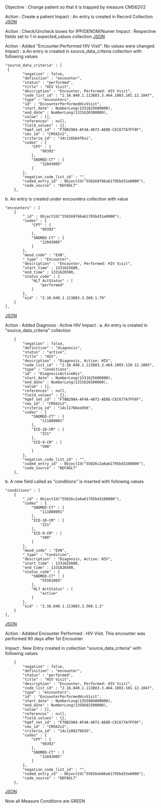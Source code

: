 Objective : Change patient so that it is trapped by measure CMS62V2

Action : Create a patient 
Impact : An entry is created in Record Collection
[JSON](https://github.com/dheeti/beatdoc/blob/master/files/demo_test3_v0_created.json)

Action : Check/Uncheck boxes for IPP/DENOM/Numer
Impact : Respective fields set to 1 in expected_values collection
[JSON](https://github.com/dheeti/beatdoc/blob/master/files/demo_test3_v1_IPPChecked.json)

Action : 
Added "Encounter:Performed HIV Visit". No values were changed.
Impact : 
a.An entry is created in source_data_criteria collection with following values

    "source_data_criteria" : [         
     {
            "negation" : false,
            "definition" : "encounter",
            "status" : "performed",
            "title" : "HIV Visit",
            "description" : "Encounter, Performed: HIV Visit",
            "code_list_id" : "2.16.840.1.113883.3.464.1003.101.12.1047",
            "type" : "encounters",
            "id" : "EncounterPerformedHivVisit",
            "start_date" : NumberLong(1331625600000),
            "end_date" : NumberLong(1331626500000),
            "value" : [],
            "references" : null,
            "field_values" : {},
            "hqmf_set_id" : "F70B2984-AF4A-4072-AE0D-CEC677A7FF8F",
            "cms_id" : "CMS62v2",
            "criteria_id" : "14c116bb4f6ui",
            "codes" : {
                "CPT" : [ 
                    "99392"
                ],
                "SNOMED-CT" : [ 
                    "12843005"
                ]
            },
            "negation_code_list_id" : "",
            "coded_entry_id" : ObjectId("550269786a61795bd31e0000"),
            "code_source" : "DEFAULT"
        }, 

b. An entry is created under encounters collection with value 

    "encounters" : [ 
        {
            "_id" : ObjectId("550269786a61795bd31e0000"),
            "codes" : {
                "CPT" : [ 
                    "99392"
                ],
                "SNOMED-CT" : [ 
                    "12843005"
                ]
            },
            "mood_code" : "EVN",
            "_type" : "Encounter",
            "description" : "Encounter, Performed: HIV Visit",
            "start_time" : 1331625600,
            "end_time" : 1331626500,
            "status_code" : {
                "HL7 ActStatus" : [ 
                    "performed"
                ]
            },
            "oid" : "2.16.840.1.113883.3.560.1.79"
        }
    ],

[JSON](https://github.com/dheeti/beatdoc/blob/master/files/demo_test3_v2_AddEncounterPerformed.json)

Action : Added Diagnosis : Active HIV 
Impact : 
a. An entry is created in "source_data_criteria" collection

        {
            "negation" : false,
            "definition" : "diagnosis",
            "status" : "active",
            "title" : "HIV",
            "description" : "Diagnosis, Active: HIV",
            "code_list_id" : "2.16.840.1.113883.3.464.1003.120.12.1003",
            "type" : "conditions",
            "id" : "DiagnosisActiveHiv",
            "start_date" : NumberLong(1331625600000),
            "end_date" : NumberLong(1331626500000),
            "value" : [],
            "references" : null,
            "field_values" : {},
            "hqmf_set_id" : "F70B2984-AF4A-4072-AE0D-CEC677A7FF8F",
            "cms_id" : "CMS62v2",
            "criteria_id" : "14c11766ee9SK",
            "codes" : {
                "SNOMED-CT" : [ 
                    "111880001"
                ],
                "ICD-10-CM" : [ 
                    "Z21"
                ],
                "ICD-9-CM" : [ 
                    "V08"
                ]
            },
            "negation_code_list_id" : "",
            "coded_entry_id" : ObjectId("55026c2a6a61795bd3260000"),
            "code_source" : "DEFAULT"
        }, 

b. A new field called as "conditions" is inserted with following values

    "conditions" : [ 
        {
            "_id" : ObjectId("55026c2a6a61795bd3260000"),
            "codes" : {
                "SNOMED-CT" : [ 
                    "111880001"
                ],
                "ICD-10-CM" : [ 
                    "Z21"
                ],
                "ICD-9-CM" : [ 
                    "V08"
                ]
            },
            "mood_code" : "EVN",
            "_type" : "Condition",
            "description" : "Diagnosis, Active: HIV",
            "start_time" : 1331625600,
            "end_time" : 1331626500,
            "status_code" : {
                "SNOMED-CT" : [ 
                    "55561003"
                ],
                "HL7 ActStatus" : [ 
                    "active"
                ]
            },
            "oid" : "2.16.840.1.113883.3.560.1.2"
        }
    ],

[JSON](https://github.com/dheeti/beatdoc/blob/master/files/demo_test3_v3_AddDiagnosisActiveHIV.json)

Action : Addded Encounter Performed : HIV Visit. This encounter was performed 90 days after 1st Encounter

Impact : New Entry created in collection "source_data_criteria" with following values

        {
            "negation" : false,
            "definition" : "encounter",
            "status" : "performed",
            "title" : "HIV Visit",
            "description" : "Encounter, Performed: HIV Visit",
            "code_list_id" : "2.16.840.1.113883.3.464.1003.101.12.1047",
            "type" : "encounters",
            "id" : "EncounterPerformedHivVisit",
            "start_date" : NumberLong(1355904000000),
            "end_date" : NumberLong(1356682500000),
            "value" : [],
            "references" : null,
            "field_values" : {},
            "hqmf_set_id" : "F70B2984-AF4A-4072-AE0D-CEC677A7FF8F",
            "cms_id" : "CMS62v2",
            "criteria_id" : "14c118027843G",
            "codes" : {
                "CPT" : [ 
                    "99392"
                ],
                "SNOMED-CT" : [ 
                    "12843005"
                ]
            },
            "negation_code_list_id" : "",
            "coded_entry_id" : ObjectId("55026eb86a61795bd33e0000"),
            "code_source" : "DEFAULT"
        }, 

[JSON]([https://github.com/dheeti/beatdoc/blob/master/files/demo_test3_v4_AddEncounterPerformed90DaysLater.json)

Now all Measure Conditions are GREEN